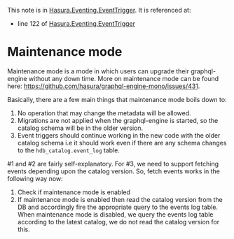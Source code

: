This note is in [Hasura.Eventing.EventTrigger](https://github.com/hasura/graphql-engine/blob/master/server/src-lib/Hasura/Eventing/EventTrigger.hs#L95).
It is referenced at:
  - line 122 of [Hasura.Eventing.EventTrigger](https://github.com/hasura/graphql-engine/blob/master/server/src-lib/Hasura/Eventing/EventTrigger.hs#L122)

# Maintenance mode


Maintenance mode is a mode in which users can upgrade their graphql-engine
without any down time. More on maintenance mode can be found here:
https://github.com/hasura/graphql-engine-mono/issues/431.

Basically, there are a few main things that maintenance mode boils down to:

1. No operation that may change the metadata will be allowed.
2. Migrations are not applied when the graphql-engine is started, so the
   catalog schema will be in the older version.
3. Event triggers should continue working in the new code with the older
   catalog schema i.e it should work even if there are any schema changes
   to the `hdb_catalog.event_log` table.

#1 and #2 are fairly self-explanatory. For #3, we need to support fetching
events depending upon the catalog version. So, fetch events works in the
following way now:

1. Check if maintenance mode is enabled
2. If maintenance mode is enabled then read the catalog version from the DB
   and accordingly fire the appropriate query to the events log table.
   When maintenance mode is disabled, we query the events log table according
   to the latest catalog, we do not read the catalog version for this.

